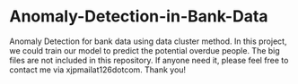 # Anomaly-Detection-in-Bank-Data
Anomaly Detection for bank data using data cluster method.
In this project, we could train our model to predict the potential overdue people. 
The big files are not included in this repository. If anyone need it, please feel free to contact me via xjpmailat126dotcom.
Thank you!
